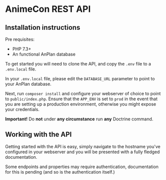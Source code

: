 # AnimeCon REST API
## Installation instructions
Pre requisites:
- PHP 7.3+
- An functional AnPlan database

To get started you will need to clone the API, and copy the `.env` file to a `.env.local` file.

In your `.env.local` file, please edit the `DATABASE_URL` parameter to point to your AnPlan database.

Next, run `composer install` and configure your webserver of choice to point to `public/index.php`.
Ensure that the `APP_ENV` is set to `prod` in the event that you are setting up a production environment, otherwise you might expose your credentials.

**Important!** Do **not** under **any circumstance** run **any** Doctrine command.

## Working with the API
Getting started with the API is easy, simply navigate to the hostname you've configured in your webserver and you will be presented 
with a fully fledged documentation.

Some endpoints and properties may require authentication, documentation for this is pending (and so is the authentication itself.)